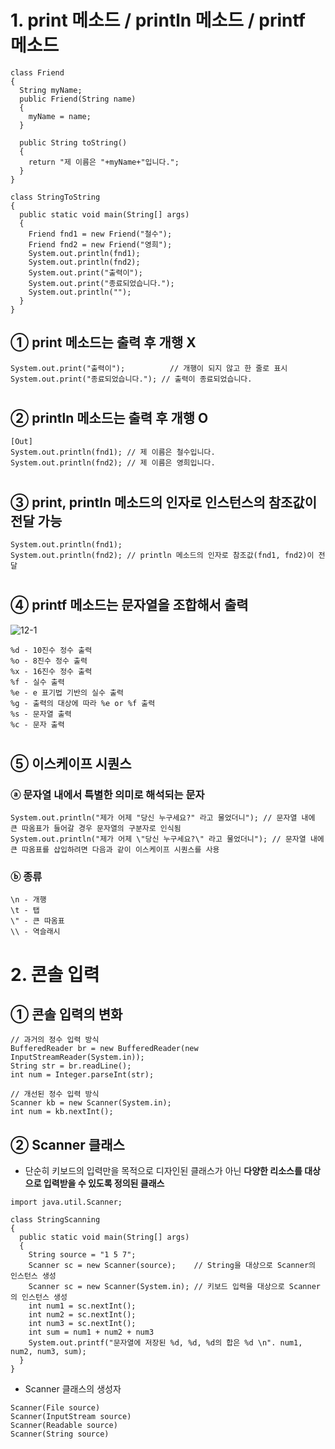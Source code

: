# 1. print 메소드 / println 메소드 / printf 메소드  
~~~
class Friend
{
  String myName;
  public Friend(String name)
  {
    myName = name;
  }
  
  public String toString()
  {
    return "제 이름은 "+myName+"입니다.";
  }
}

class StringToString
{
  public static void main(String[] args)
  {
    Friend fnd1 = new Friend("철수");
    Friend fnd2 = new Friend("영희");
    System.out.println(fnd1);
    System.out.println(fnd2);
    System.out.print("출력이");
    System.out.print("종료되었습니다.");
    System.out.println("");
  }
}
~~~  
## ① print 메소드는 출력 후 개행 X  
~~~
System.out.print("출력이");          // 개행이 되지 않고 한 줄로 표시
System.out.print("종료되었습니다."); // 출력이 종료되었습니다. 
~~~  
#
## ② println 메소드는 출력 후 개행 O  
~~~
[Out]
System.out.println(fnd1); // 제 이름은 철수입니다.
System.out.println(fnd2); // 제 이름은 영희입니다.
~~~  
#
## ③ print, println 메소드의 인자로 인스턴스의 참조값이 전달 가능  
~~~
System.out.println(fnd1); 
System.out.println(fnd2); // println 메소드의 인자로 참조값(fnd1, fnd2)이 전달
~~~  
#
## ④ printf 메소드는 문자열을 조합해서 출력  
![12-1](https://user-images.githubusercontent.com/48504392/68179391-05ae4480-ffd3-11e9-97b7-0e408349df83.png)  
~~~
%d - 10진수 정수 출력
%o - 8진수 정수 출력
%x - 16진수 정수 출력
%f - 실수 출력
%e - e 표기법 기반의 실수 출력
%g - 출력의 대상에 따라 %e or %f 출력
%s - 문자열 출력
%c - 문자 출력
~~~  
#
## ⑤ 이스케이프 시퀀스  
### ⓐ 문자열 내에서 특별한 의미로 해석되는 문자  
~~~
System.out.println("제가 어제 "당신 누구세요?" 라고 물었더니"); // 문자열 내에 큰 따옴표가 들어갈 경우 문자열의 구분자로 인식됨
System.out.println("제가 어제 \"당신 누구세요?\" 라고 물었더니"); // 문자열 내에 큰 따옴표를 삽입하려면 다음과 같이 이스케이프 시퀀스를 사용
~~~  
### ⓑ 종류  
~~~
\n - 개행  
\t - 탭  
\" - 큰 따옴표  
\\ - 역슬래시  
~~~  
#
# 2. 콘솔 입력  
## ① 콘솔 입력의 변화  
~~~
// 과거의 정수 입력 방식
BufferedReader br = new BufferedReader(new InputStreamReader(System.in));
String str = br.readLine();
int num = Integer.parseInt(str);

// 개선된 정수 입력 방식
Scanner kb = new Scanner(System.in);
int num = kb.nextInt();
~~~   
## ② Scanner 클래스
- 단순히 키보드의 입력만을 목적으로 디자인된 클래스가 아닌 **다양한 리소스를 대상으로 입력받을 수 있도록 정의된 클래스**  
~~~
import java.util.Scanner;

class StringScanning
{
  public static void main(String[] args)
  {
    String source = "1 5 7";
    Scanner sc = new Scanner(source);    // String을 대상으로 Scanner의 인스턴스 생성
    Scanner sc = new Scanner(System.in); // 키보드 입력을 대상으로 Scanner의 인스턴스 생성
    int num1 = sc.nextInt();
    int num2 = sc.nextInt();
    int num3 = sc.nextInt();
    int sum = num1 + num2 + num3
    System.out.printf("문자열에 저장된 %d, %d, %d의 합은 %d \n". num1, num2, num3, sum);
  }
}
~~~  
- Scanner 클래스의 생성자  
~~~
Scanner(File source)
Scanner(InputStream source)
Scanner(Readable source)
Scanner(String source)
~~~  
